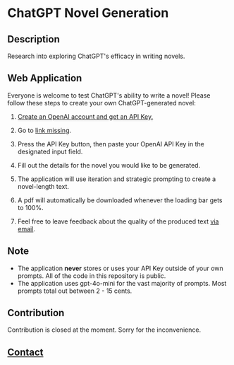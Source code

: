 # ChatGPT Novel Generation

## Description

Research into exploring ChatGPT's efficacy in writing novels.

## Web Application

Everyone is welcome to test ChatGPT's ability to write a novel! Please follow these steps to create your own ChatGPT-generated novel:

1. [Create an OpenAI account and get an API Key.](https://www.maisieai.com/help/how-to-get-an-openai-api-key-for-chatgpt)

2. Go to [link missing]().

3. Press the API Key button, then paste your OpenAI API Key in the designated input field.

4. Fill out the details for the novel you would like to be generated.

5. The application will use iteration and strategic prompting to create a novel-length text.

6. A pdf will automatically be downloaded whenever the loading bar gets to 100%.

7. Feel free to leave feedback about the quality of the produced text [via email](https://coleb.io/contact).

## Note

- The application **never** stores or uses your API Key outside of your own prompts. All of the code in this repository is public.
- The application uses gpt-4o-mini for the vast majority of prompts. Most prompts total out between 2 - 15 cents.

## Contribution

Contribution is closed at the moment. Sorry for the inconvenience.

## **[Contact](https://github.com/ColeBallard/coleballard.github.io/blob/main/README.md)**
